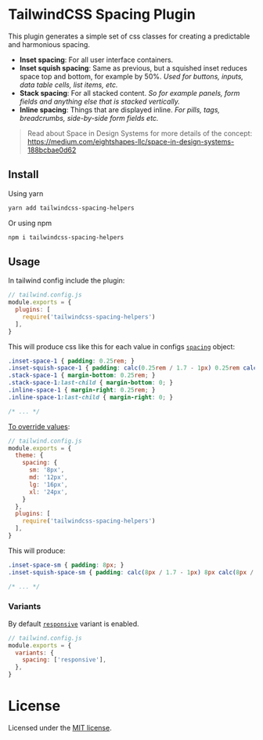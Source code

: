 # TailwindCSS Spacing Plugin

This plugin generates a simple set of css classes for creating a predictable and harmonious spacing.

* **Inset spacing**: For all user interface containers.
* **Inset squish spacing**: Same as previous, but a squished inset reduces space top and bottom, for example by 50%. _Used for buttons, inputs, data table cells, list items, etc._
* **Stack spacing**: For all stacked content. _So for example panels, form fields and anything else that is stacked vertically._
* **Inline spacing**: Things that are displayed inline. _For pills, tags, breadcrumbs, side-by-side form fields etc._

> Read about Space in Design Systems for more details of the concept: https://medium.com/eightshapes-llc/space-in-design-systems-188bcbae0d62


## Install

Using yarn

```bash
yarn add tailwindcss-spacing-helpers
```
Or using npm

```bash
npm i tailwindcss-spacing-helpers
```

## Usage

In tailwind config include the plugin:

```javascript
// tailwind.config.js
module.exports = {
  plugins: [
    require('tailwindcss-spacing-helpers')
  ],
}
```

This will produce css like this for each value in configs [`spacing`](https://tailwindcss.com/docs/theme/#spacing) object:

```css
.inset-space-1 { padding: 0.25rem; }
.inset-squish-space-1 { padding: calc(0.25rem / 1.7 - 1px) 0.25rem calc(0.25rem / 1.7); }
.stack-space-1 { margin-bottom: 0.25rem; }
.stack-space-1:last-child { margin-bottom: 0; }
.inline-space-1 { margin-right: 0.25rem; }
.inline-space-1:last-child { margin-right: 0; }

/* ... */
```

[To override values](https://tailwindcss.com/docs/customizing-spacing/):

```javascript
// tailwind.config.js
module.exports = {
  theme: {
    spacing: {
      sm: '8px',
      md: '12px',
      lg: '16px',
      xl: '24px',
    }
  },
  plugins: [
    require('tailwindcss-spacing-helpers')
  ],
}
```

This will produce:

```css
.inset-space-sm { padding: 8px; }
.inset-squish-space-sm { padding: calc(8px / 1.7 - 1px) 8px calc(8px / 1.7); }

/* ... */
```

### Variants

By default [`responsive`](https://tailwindcss.com/docs/responsive-design/) variant is enabled.

```javascript
// tailwind.config.js
module.exports = {
  variants: {
    spacing: ['responsive'],
  },
}
```

# License

Licensed under the [MIT license](LICENSE).
